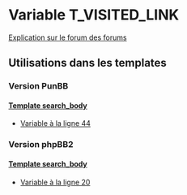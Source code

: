 # Variable T_VISITED_LINK
[Explication sur le forum des forums](http://forum.forumactif.com/t294113-listing-des-variables#T_VISITED_LINK)
## Utilisations dans les templates
### Version PunBB
#### [Template search_body](punbb/search_body.md)
* [Variable à la ligne 44](../punbb/search_body.tpl#L44)
### Version phpBB2
#### [Template search_body](subsilver/search_body.md)
* [Variable à la ligne 20](../subsilver/search_body.tpl#L20)